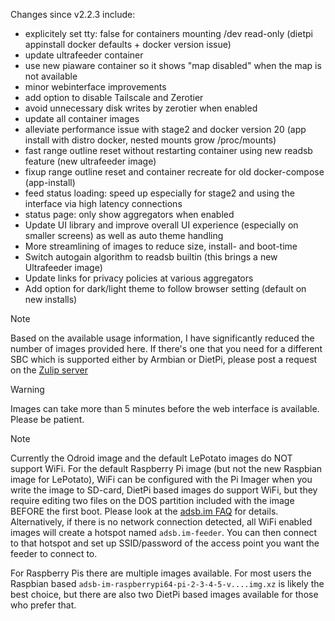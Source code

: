 Changes since v2.2.3 include:
- explicitely set tty: false for containers mounting /dev read-only (dietpi appinstall docker defaults + docker version issue)
- update ultrafeeder container
- use new piaware container so it shows "map disabled" when the map is not available
- minor webinterface improvements
- add option to disable Tailscale and Zerotier
- avoid unnecessary disk writes by zerotier when enabled
- update all container images
- alleviate performance issue with stage2 and docker version 20 (app install with distro docker, nested mounts grow /proc/mounts)
- fast range outline reset without restarting container using new readsb feature (new ultrafeeder image)
- fixup range outline reset and container recreate for old docker-compose (app-install)
- feed status loading: speed up especially for stage2 and using the interface via high latency connections
- status page: only show aggregators when enabled
- Update UI library and improve overall UI experience (especially on smaller screens) as well as auto theme handling
- More streamlining of images to reduce size, install- and boot-time
- Switch autogain algorithm to readsb builtin (this brings a new Ultrafeeder image)
- Update links for privacy policies at various aggregators
- Add option for dark/light theme to follow browser setting (default on new installs)

> [!NOTE]
> Based on the available usage information, I have significantly reduced the number of images provided here. If there's one that you need for a different SBC which is supported either by Armbian or DietPi, please post a request on the [Zulip server](https://adsblol.zulipchat.com/#narrow/stream/391168-adsb-feeder-image)

> [!WARNING]
> Images can take more than 5 minutes before the web interface is available. Please be patient.

> [!NOTE]
> Currently the Odroid image and the default LePotato images do NOT support WiFi. For the default Raspberry Pi image (but not the new Raspbian image for LePotato), WiFi can be configured with the Pi Imager when you write the image to SD-card, DietPi based images do support WiFi, but they require editing two files on the DOS partition included with the image BEFORE the first boot. Please look at the [adsb.im FAQ](https://adsb.im/faq) for details.
> Alternatively, if there is no network connection detected, all WiFi enabled images will create a hotspot named `adsb.im-feeder`. You can then connect to that hotspot and set up SSID/password of the access point you want the feeder to connect to.

For Raspberry Pis there are multiple images available. For most users the Raspbian based `adsb-im-raspberrypi64-pi-2-3-4-5-v....img.xz` is likely the best choice, but there are also two DietPi based images available for those who prefer that.



